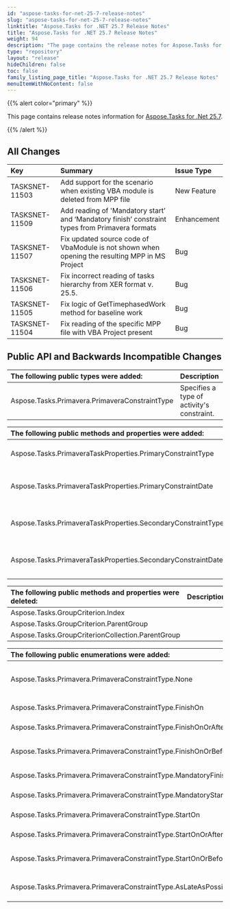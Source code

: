 ```yaml
---
id: "aspose-tasks-for-net-25-7-release-notes"
slug: "aspose-tasks-for-net-25-7-release-notes"
linktitle: "Aspose.Tasks for .NET 25.7 Release Notes"
title: "Aspose.Tasks for .NET 25.7 Release Notes"
weight: 94
description: "The page contains the release notes for Aspose.Tasks for .NET 25.7."
type: "repository"
layout: "release"
hideChildren: false
toc: false
family_listing_page_title: "Aspose.Tasks for .NET 25.7 Release Notes"
menuItemWithNoContent: false
---
```


{{% alert color="primary" %}} 

This page contains release notes information for [Aspose.Tasks for .Net 25.7](https://releases.aspose.com/tasks/net/new-releases/aspose.tasks-for-.net-25.7/).

{{% /alert %}}
## **All Changes**

|**Key**|**Summary**|**Issue Type**|
| :- | :- | :- |
| TASKSNET-11503 | Add support for the scenario when existing VBA module is deleted from MPP file | New Feature |
| TASKSNET-11509 | Add reading of  'Mandatory start’ and ‘Mandatory finish’ constraint types from Primavera formats | Enhancement |
| TASKSNET-11507 | Fix updated source code of VbaModule is not shown when opening the resulting MPP in MS Project | Bug |
| TASKSNET-11506 | Fix incorrect reading of tasks hierarchy from XER format v. 25.5. | Bug |
| TASKSNET-11505 | Fix logic of GetTimephasedWork method for baseline work | Bug |
| TASKSNET-11504 | Fix reading of the specific MPP file with VBA Project present | Bug |

## **Public API and Backwards Incompatible Changes**

|**The following public types were added:**|**Description**|
| :- | :- |
| Aspose.Tasks.Primavera.PrimaveraConstraintType | Specifies a type of activity's constraint. |

|**The following public methods and properties were added:**|**Description**|
| :- | :- |
| Aspose.Tasks.PrimaveraTaskProperties.PrimaryConstraintType | Gets a type of primary constraint. |
| Aspose.Tasks.PrimaveraTaskProperties.PrimaryConstraintDate | Gets the date of primary constraint. |
| Aspose.Tasks.PrimaveraTaskProperties.SecondaryConstraintType | Gets a type of secondary constraint. |
| Aspose.Tasks.PrimaveraTaskProperties.SecondaryConstraintDate | Gets the date of secondary constraint. |

|**The following public methods and properties were deleted:**|**Description**|
| :- | :- |
| Aspose.Tasks.GroupCriterion.Index |  |
| Aspose.Tasks.GroupCriterion.ParentGroup |  |
| Aspose.Tasks.GroupCriterionCollection.ParentGroup |  |

|**The following public enumerations were added:**|**Description**|
| :- | :- |
| Aspose.Tasks.Primavera.PrimaveraConstraintType.None | Not specified or not applicable. |
| Aspose.Tasks.Primavera.PrimaveraConstraintType.FinishOn | Finish On' type |
| Aspose.Tasks.Primavera.PrimaveraConstraintType.FinishOnOrAfter | Finish On or After' type |
| Aspose.Tasks.Primavera.PrimaveraConstraintType.FinishOnOrBefore | Finish On or Before' type |
| Aspose.Tasks.Primavera.PrimaveraConstraintType.MandatoryFinish | Mandatory Finish' type |
| Aspose.Tasks.Primavera.PrimaveraConstraintType.MandatoryStart | Mandatory Start' type |
| Aspose.Tasks.Primavera.PrimaveraConstraintType.StartOn | Start On' type |
| Aspose.Tasks.Primavera.PrimaveraConstraintType.StartOnOrAfter | Start On or After' type |
| Aspose.Tasks.Primavera.PrimaveraConstraintType.StartOnOrBefore | Start On or Before' type |
| Aspose.Tasks.Primavera.PrimaveraConstraintType.AsLateAsPossible | As Late As Possible' type |

